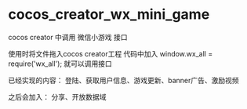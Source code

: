 # cocos_creator_wx_mini_game
cocos creator 中调用 微信小游戏 接口

使用时将文件拖入cocos creator工程
代码中加入
window.wx_all = require('wx_all');
就可以调用接口

已经实现的内容：
登陆、获取用户信息、游戏更新、banner广告、激励视频

之后会加入：
分享、开放数据域
